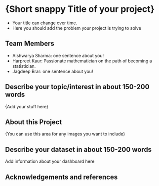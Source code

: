 # {Short snappy Title of your project}

- Your title can change over time.
- Here you should add the problem your project is trying to solve

## Team Members

- Aishwarya Sharma: one sentence about you!
- Harpreet Kaur: Passionate mathematician on the path of becoming a statistician.
- Jagdeep Brar: one sentence about you!

## Describe your topic/interest in about 150-200 words

{Add your stuff here}

## About this Project

{You can use this area for any images you want to include}

## Describe your dataset in about 150-200 words

Add information about your dashboard here

## Acknowledgements and references 

